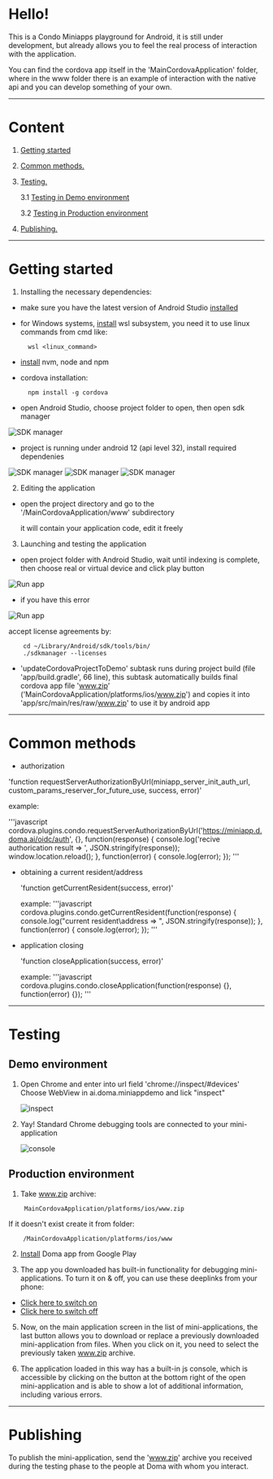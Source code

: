 # Hello!

This is a Condo Miniapps playground for Android, it is still under development, but already allows you to feel the real process of interaction with the application.

You can find the cordova app itself in the 'MainCordovaApplication' folder, where in the www folder there is an example of interaction with the native api and you can develop something of your own.


___
# Content
1. [Getting started](#getting_started)
2. [Common methods.](#common_methods)
3. [Testing.](#testing)

   3.1 [Testing in Demo environment](#testing-demo)

   3.2 [Testing in Production environment](#testing-production)
4. [Publishing.](#publishing)


---
# Getting started <a name="getting_started"></a>

1. Installing the necessary dependencies:

- make sure you have the latest version of Android Studio [installed](https://developer.android.com/studio/install)

- for Windows systems, [install](https://learn.microsoft.com/en-us/windows/wsl/install) wsl subsystem, you need it to use linux commands from cmd like:

        wsl <linux_command>

- [install](https://github.com/nvm-sh/nvm#installing-and-updating) nvm, node and npm 

- cordova installation:

        npm install -g cordova
- open Android Studio, choose project folder to open, then open sdk manager

![SDK manager](./screenshots/sdk_mgr.png)

- project is running under android 12 (api level 32), install required dependenies

![SDK manager](./screenshots/sdk_mgr1.png)
![SDK manager](./screenshots/sdk_mgr2.png)
![SDK manager](./screenshots/sdk_mgr3.png)

2. Editing the application

- open the project directory and go to the '/MainCordovaApplication/www' subdirectory

  it will contain your application code, edit it freely

3. Launching and testing the application

- open project folder with Android Studio, wait until indexing is complete, then choose real or virtual device and click play button

![Run app](./screenshots/run_app.png)

- if you have this error

![Run app](./screenshots/license.png)

accept license agreements by:

        cd ~/Library/Android/sdk/tools/bin/
        ./sdkmanager --licenses

- 'updateCordovaProjectToDemo' subtask runs during project build (file 'app/build.gradle', 66 line), this subtask automatically builds final cordova app file 'www.zip' ('MainCordovaApplication/platforms/ios/www.zip') and copies it into 'app/src/main/res/raw/www.zip' to use it by android app

 ---
# Common methods <a name="common_methods"></a>
- authorization


'function requestServerAuthorizationByUrl(miniapp_server_init_auth_url, custom_params_reserver_for_future_use, success, error)'

example:

'''javascript  
            cordova.plugins.condo.requestServerAuthorizationByUrl('https://miniapp.d.doma.ai/oidc/auth', {}, function(response) {
                console.log('recive authorication result => ', JSON.stringify(response));
                window.location.reload();
            }, function(error) {
                console.log(error);
            });
'''

- obtaining a current resident/address

  'function getCurrentResident(success, error)'

  example:
'''javascript  
            cordova.plugins.condo.getCurrentResident(function(response) {
                console.log("current resident\address => ", JSON.stringify(response));
            }, function(error) {
                console.log(error);
            });
'''


- application closing

  'function closeApplication(success, error)'

  example:
'''javascript  
            cordova.plugins.condo.closeApplication(function(response) {}, function(error) {});
'''

---

# Testing  <a name="testing"></a>

## Demo environment  <a name="testing-demo"></a>

1. Open Chrome and enter into url field 'chrome://inspect/#devices'
Choose WebView in ai.doma.miniappdemo and lick "inspect"

   ![inspect](./screenshots/inspect.png)

2. Yay! Standard Chrome debugging tools are connected to your mini-application

   ![console](./screenshots/console.png)

## Production environment  <a name="testing-production"></a>

1. Take www.zip archive:

        MainCordovaApplication/platforms/ios/www.zip

If it doesn't exist create it from folder:

        /MainCordovaApplication/platforms/ios/www

2. [Install](https://play.google.com/store/apps/details?id=ai.doma.client) Doma app from Google Play

3. The app you downloaded has built-in functionality for debugging mini-applications. To turn it on & off, you can use these deeplinks from your phone:

- [Click here to switch on](https://mobile.doma.ai/api/mobile/partners/miniapps/enable-local.html)
- [Click here to switch off](https://mobile.doma.ai/api/mobile/partners/miniapps/disable-local.html)

5. Now, on the main application screen in the list of mini-applications, the last button allows you to download or replace a previously downloaded mini-application from files. When you click on it, you need to select the previously taken www.zip archive.

6. The application loaded in this way has a built-in js console, which is accessible by clicking on the button at the bottom right of the open mini-application and is able to show a lot of additional information, including various errors.

---
# Publishing <a name="publishing"></a>
To publish the mini-application, send the 'www.zip' archive you received during the testing phase to the people at Doma with whom you interact.   
        